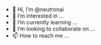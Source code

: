 - 👋 Hi, I’m @neutronai
- 👀 I’m interested in ...
- 🌱 I’m currently learning ...
- 💞️ I’m looking to collaborate on ...
- 📫 How to reach me ...

<!---
neutronai/neutronai is a ✨ special ✨ repository because its `README.md` (this file) appears on your GitHub profile.
You can click the Preview link to take a look at your changes.
--->
